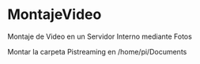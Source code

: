 # MontajeVideo
Montaje de Video en un Servidor Interno mediante Fotos

Montar la carpeta Pistreaming en /home/pi/Documents

